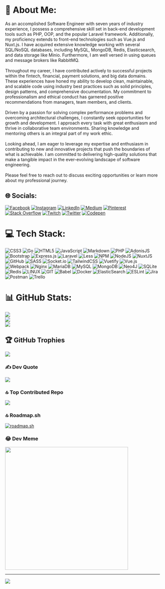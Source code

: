 # 💫 About Me:
As an accomplished Software Engineer with seven years of industry experience, I possess a comprehensive skill set in back-end development tools such as PHP, OOP, and the popular Laravel framework. Additionally, my proficiency extends to front-end technologies such as Vue.js and Nuxt.js. I have acquired extensive knowledge working with several SQL/NoSQL databases, including MySQL, MongoDB, Redis, Elasticsearch, and data storage like Minio. Furthermore, I am well versed in using queues and message brokers like RabbitMQ.<br><br>Throughout my career, I have contributed actively to successful projects within the fintech, financial, payment solutions, and big data domains. These experiences have honed my ability to develop clean, maintainable, and scalable code using industry best practices such as solid principles, design patterns, and comprehensive documentation. My commitment to professionalism and ethical conduct has garnered positive recommendations from managers, team members, and clients.<br><br>Driven by a passion for solving complex performance problems and overcoming architectural challenges, I constantly seek opportunities for growth and development. I approach every task with great enthusiasm and thrive in collaborative team environments. Sharing knowledge and mentoring others is an integral part of my work ethic.<br><br>Looking ahead, I am eager to leverage my expertise and enthusiasm in contributing to new and innovative projects that push the boundaries of what is achievable. I am committed to delivering high-quality solutions that make a tangible impact in the ever-evolving landscape of software engineering.<br><br>Please feel free to reach out to discuss exciting opportunities or learn more about my professional journey.


## 🌐 Socials:
[![Facebook](https://img.shields.io/badge/Facebook-%231877F2.svg?logo=Facebook&logoColor=white)](https://facebook.com/farshid.rezaei.7) [![Instagram](https://img.shields.io/badge/Instagram-%23E4405F.svg?logo=Instagram&logoColor=white)](https://instagram.com/farshid.rezaei) [![LinkedIn](https://img.shields.io/badge/LinkedIn-%230077B5.svg?logo=linkedin&logoColor=white)](https://linkedin.com/in/farshidrezaei) [![Medium](https://img.shields.io/badge/Medium-12100E?logo=medium&logoColor=white)](https://medium.com/@farshidrezaei) [![Pinterest](https://img.shields.io/badge/Pinterest-%23E60023.svg?logo=Pinterest&logoColor=white)](https://pinterest.com/farshidrezaeii1) [![Stack Overflow](https://img.shields.io/badge/-Stackoverflow-FE7A16?logo=stack-overflow&logoColor=white)](https://stackoverflow.com/users/5839208) [![Twitch](https://img.shields.io/badge/Twitch-%239146FF.svg?logo=Twitch&logoColor=white)](https://twitch.tv/farshidrezaeii) [![Twitter](https://img.shields.io/badge/Twitter-%231DA1F2.svg?logo=Twitter&logoColor=white)](https://twitter.com/_F4R5H1D) [![Codepen](https://img.shields.io/badge/Codepen-000000?style=for-the-badge&logo=codepen&logoColor=white)](https://codepen.io/farshidrezaei) 

# 💻 Tech Stack:
![CSS3](https://img.shields.io/badge/css3-%231572B6.svg?style=flat&logo=css3&logoColor=white) ![Go](https://img.shields.io/badge/go-%2300ADD8.svg?style=flat&logo=go&logoColor=white) ![HTML5](https://img.shields.io/badge/html5-%23E34F26.svg?style=flat&logo=html5&logoColor=white) ![JavaScript](https://img.shields.io/badge/javascript-%23323330.svg?style=flat&logo=javascript&logoColor=%23F7DF1E) ![Markdown](https://img.shields.io/badge/markdown-%23000000.svg?style=flat&logo=markdown&logoColor=white) ![PHP](https://img.shields.io/badge/php-%23777BB4.svg?style=flat&logo=php&logoColor=white) ![AdonisJS](https://img.shields.io/badge/adonisjs-%23220052.svg?style=flat&logo=adonisjs&logoColor=white) ![Bootstrap](https://img.shields.io/badge/bootstrap-%23563D7C.svg?style=flat&logo=bootstrap&logoColor=white) ![Express.js](https://img.shields.io/badge/express.js-%23404d59.svg?style=flat&logo=express&logoColor=%2361DAFB) ![Laravel](https://img.shields.io/badge/laravel-%23FF2D20.svg?style=flat&logo=laravel&logoColor=white) ![Less](https://img.shields.io/badge/less-2B4C80?style=flat&logo=less&logoColor=white) ![NPM](https://img.shields.io/badge/NPM-%23000000.svg?style=flat&logo=npm&logoColor=white) ![NodeJS](https://img.shields.io/badge/node.js-6DA55F?style=flat&logo=node.js&logoColor=white) ![NuxtJS](https://img.shields.io/badge/Nuxt-black?style=flat&logo=nuxt.js&logoColor=white) ![GitHub](https://img.shields.io/badge/GitHub-%23121011.svg?style=flat&logo=github&logoColor=white) ![SASS](https://img.shields.io/badge/SASS-hotpink.svg?style=flat&logo=SASS&logoColor=white) ![Socket.io](https://img.shields.io/badge/Socket.io-black?style=flat&logo=socket.io&badgeColor=010101) ![TailwindCSS](https://img.shields.io/badge/tailwindcss-%2338B2AC.svg?style=flat&logo=tailwind-css&logoColor=white) ![Vuetify](https://img.shields.io/badge/Vuetify-1867C0?style=flat&logo=vuetify&logoColor=AEDDFF) ![Vue.js](https://img.shields.io/badge/vuejs-%2335495e.svg?style=flat&logo=vuedotjs&logoColor=%234FC08D) ![Webpack](https://img.shields.io/badge/webpack-%238DD6F9.svg?style=flat&logo=webpack&logoColor=black) ![Nginx](https://img.shields.io/badge/nginx-%23009639.svg?style=flat&logo=nginx&logoColor=white) ![MariaDB](https://img.shields.io/badge/MariaDB-003545?style=flat&logo=mariadb&logoColor=white) ![MySQL](https://img.shields.io/badge/mysql-%2300f.svg?style=flat&logo=mysql&logoColor=white) ![MongoDB](https://img.shields.io/badge/MongoDB-%234ea94b.svg?style=flat&logo=mongodb&logoColor=white) 	![Neo4J](https://img.shields.io/badge/Neo4j-008CC1?style=flat&logo=neo4j&logoColor=white) ![SQLite](https://img.shields.io/badge/sqlite-%2307405e.svg?style=flat&logo=sqlite&logoColor=white) ![Redis](https://img.shields.io/badge/redis-%23DD0031.svg?style=flat&logo=redis&logoColor=white) ![LINUX](https://img.shields.io/badge/Linux-FCC624?style=flat&logo=linux&logoColor=black) ![GIT](https://img.shields.io/badge/Git-fc6d26?style=flat&logo=git&logoColor=white) ![Babel](https://img.shields.io/badge/Babel-F9DC3e?style=flat&logo=babel&logoColor=black) ![Docker](https://img.shields.io/badge/docker-%230db7ed.svg?style=flat&logo=docker&logoColor=white) ![ElasticSearch](https://img.shields.io/badge/-ElasticSearch-005571?style=flat&logo=elasticsearch) ![ESLint](https://img.shields.io/badge/ESLint-4B3263?style=flat&logo=eslint&logoColor=white) ![Jira](https://img.shields.io/badge/jira-%230A0FFF.svg?style=flat&logo=jira&logoColor=white) ![Postman](https://img.shields.io/badge/Postman-FF6C37?style=flat&logo=postman&logoColor=white) ![Trello](https://img.shields.io/badge/Trello-%23026AA7.svg?style=flat&logo=Trello&logoColor=white)
# 📊 GitHub Stats:
![](https://github-readme-stats.vercel.app/api?username=farshidrezaei&theme=nord&hide_border=false&include_all_commits=true&count_private=true)<br/>
![](https://github-readme-streak-stats.herokuapp.com/?user=farshidrezaei&theme=nord&hide_border=false)<br/>
![](https://github-readme-stats.vercel.app/api/top-langs/?username=farshidrezaei&theme=nord&hide_border=false&include_all_commits=true&count_private=true&layout=compact)

## 🏆 GitHub Trophies
![](https://github-profile-trophy.vercel.app/?username=farshidrezaei&theme=nord&no-frame=true&no-bg=false&margin-w=4)

### ✍️ Dev Quote
![](https://quotes-github-readme.vercel.app/api?type=horizontal&theme=tokyonight)

### 🔝 Top Contributed Repo
![](https://github-contributor-stats.vercel.app/api?username=farshidrezaei&limit=5&theme=nord&combine_all_yearly_contributions=true)

### 🔝 Roadmap.sh
[![roadmap.sh](https://api.roadmap.sh/v1-badge/wide/65a64b3c8240aa21a4a2a6da?variant=dark)](https://roadmap.sh)

### 😂 Dev Meme
<img src='https://randommeme-five.vercel.app/' style="height: 400px;"/>

---
[![](https://visitcount.itsvg.in/api?id=farshidrezaei&icon=0&color=0)](https://visitcount.itsvg.in)

